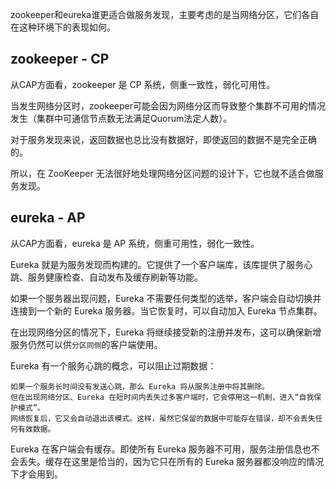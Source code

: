 zookeeper和eureka谁更适合做服务发现，主要考虑的是当网络分区，它们各自在这种环境下的表现如何。

## zookeeper - CP

从CAP方面看，zookeeper 是 CP 系统，侧重一致性，弱化可用性。

当发生网络分区时，zookeeper可能会因为网络分区而导致整个集群不可用的情况发生（集群中可通信节点数无法满足Quorum法定人数）。

对于服务发现来说，返回数据也总比没有数据好，即使返回的数据不是完全正确的。

所以，在 ZooKeeper 无法很好地处理网络分区问题的设计下，它也就不适合做服务发现。

## eureka - AP

从CAP方面看，eureka 是 AP 系统，侧重可用性，弱化一致性。

Eureka 就是为服务发现而构建的。它提供了一个客户端库，该库提供了服务心跳、服务健康检查、自动发布及缓存刷新等功能。

如果一个服务器出现问题，Eureka 不需要任何类型的选举，客户端会自动切换并连接到一个新的 Eureka 服务器。当它恢复时，可以自动加入 Eureka 节点集群。

在出现网络分区的情况下，Eureka 将继续接受新的注册并发布，这可以确保新增服务仍然可以供`分区同侧`的客户端使用。

Eureka 有一个服务心跳的概念，可以阻止过期数据：
  
    如果一个服务长时间没有发送心跳，那么 Eureka 将从服务注册中将其删除。
    但在出现网络分区、Eureka 在短时间内丢失过多客户端时，它会停用这一机制，进入“自我保护模式”。
    网络恢复后，它又会自动退出该模式。这样，虽然它保留的数据中可能存在错误，却不会丢失任何有效数据。

Eureka 在客户端会有缓存。即使所有 Eureka 服务器不可用，服务注册信息也不会丢失。缓存在这里是恰当的，因为它只在所有的 Eureka 服务器都没响应的情况下才会用到。



